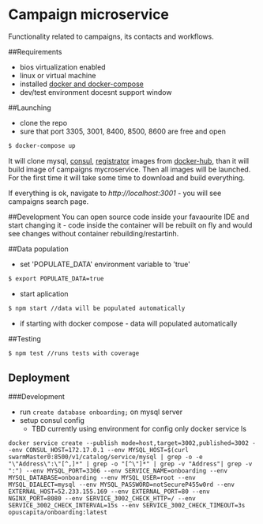 # Campaign microservice
Functionality related to campaigns, its contacts and workflows.

##Requirements
- bios virtualization enabled
- linux or virtual machine
- installed [docker and docker-compose](https://www.docker.com/)
- dev/test environment docesnt support window

##Launching
- clone the repo
- sure that port 3305, 3001, 8400, 8500, 8600 are free and open
```bash
$ docker-compose up
```
It will clone mysql, [consul](https://www.consul.io/),  [registrator](http://gliderlabs.com/registrator/latest/) images from [docker-hub](https://hub.docker.com/), than it will build image of campaigns mycroservice. Then all images will be launched. For the first time it will take some time to download and build everything.

If everything is ok, navigate to _http://localhost:3001_ - you will see campaigns search page.

##Development
You can open source code inside your favaourite IDE and start changing it - code inside
the container will be rebuilt on fly and would see changes without container rebuilding/restartinh.

##Data population
- set 'POPULATE_DATA' environment variable to 'true'  
```bash
$ export POPULATE_DATA=true
```
- start aplication
```bash
$ npm start //data will be populated automatically
```
- if starting with docker compose - data will populated automatically

##Testing
```bash
$ npm test //runs tests with coverage
```

## Deployment
###Development
* run `create database onboarding;` on mysql server
* setup consul config
  * TBD currently using environment for config only
docker service ls
```
docker service create --publish mode=host,target=3002,published=3002 --env CONSUL_HOST=172.17.0.1 --env MYSQL_HOST=$(curl swarmMaster0:8500/v1/catalog/service/mysql | grep -o -e "\"Address\":\"[^,]*" | grep -o "[^\"]*" | grep -v "Address"| grep -v ":") --env MYSQL_PORT=3306 --env SERVICE_NAME=onboarding --env MYSQL_DATABASE=onboarding --env MYSQL_USER=root --env MYSQL_DIALECT=mysql --env MYSQL_PASSWORD=notSecureP455w0rd --env EXTERNAL_HOST=52.233.155.169 --env EXTERNAL_PORT=80 --env NGINX_PORT=8080 --env SERVICE_3002_CHECK_HTTP=/ --env SERVICE_3002_CHECK_INTERVAL=15s --env SERVICE_3002_CHECK_TIMEOUT=3s opuscapita/onboarding:latest
```
